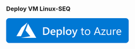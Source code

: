 ### Deploy VM Linux-SEQ

 <a href="https://portal.azure.com/#create/Microsoft.Template/uri/https%3A%2F%2Fraw.githubusercontent.com%2FOctarinaCompany%2FTestDeploy%2Fmain%2Ftemplate.json" target="_blank">
 <img src="https://raw.githubusercontent.com/Azure/azure-quickstart-templates/master/1-CONTRIBUTION-GUIDE/images/deploytoazure.svg?sanitize=true"/>

 </a>
